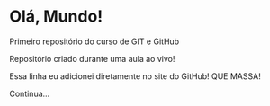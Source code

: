 # Olá, Mundo!
 Primeiro repositório do curso de GIT e GitHub

 Repositório criado durante uma aula ao vivo!

Essa linha eu adicionei diretamente no site do GitHub! QUE MASSA!

Continua...
